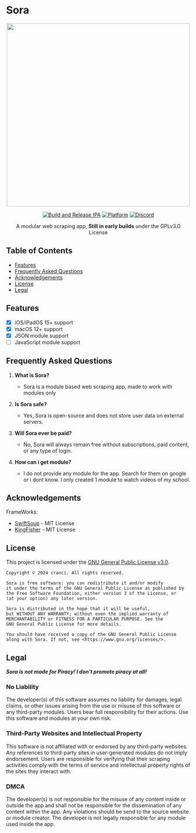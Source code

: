 # Sora

<div align="center"> 

<img src="https://raw.githubusercontent.com/cranci1/Sora/refs/heads/main/assets/Sora_banner.png" width="500px">

[![Build and Release IPA](https://github.com/cranci1/Sora/actions/workflows/build.yml/badge.svg)](https://github.com/cranci1/Sora/actions/workflows/build.yml) [![Platform](https://img.shields.io/badge/Platform-iOS%20%7C%20iPadOS%2015.0%2B%20%26%20macOS%2012.0%2B-red?logo=apple&logoColor=white)](https://img.shields.io/badge/Platform-iOS%20%7C%20iPadOS%2015.0%2B%20%26%20macOS%2012.0%2B-red?logo=apple&logoColor=white) [![Discord](https://img.shields.io/discord/1293430817841741899.svg?logo=discord&color=blue)](https://discord.gg/XR3SrmUbpd)

A modular web scraping app, **Still in early builds** under the GPLv3.0 License

</div>

## Table of Contents

- [Features](#features)
- [Frequently Asked Questions](#frequently-asked-questions)
- [Acknowledgements](#acknowledgements)
- [License](#license)
- [Legal](#legal)

## Features

- [x] iOS/iPadOS 15+ support
- [x] macOS 12+ support
- [x] JSON module support
- [ ] JavaScript module support

## Frequently Asked Questions

1. **What is Sora?**
   - Sora is a module based web scraping app, made to work with modules only

2. **Is Sora safe?**
   - Yes, Sora is open-source and does not store user data on external servers.

3. **Will Sora ever be paid?**
   - No, Sora will always remain free without subscriptions, paid content, or any type of login.

4. **How can i get module?**
   - I do not provide any module for the app. Search for them on google or i dont know. I only created 1 module to watch videos of my school.

## Acknowledgements

FrameWorks:
- [SwiftSoup](https://github.com/scinfu/SwiftSoup) - MIT License
- [KingFisher](https://github.com/onevcat/Kingfisher) - MIT License

## License

This project is licensed under the [GNU General Public License v3.0](LICENSE).

```
Copyright © 2024 cranci. All rights reserved.

Sora is free software: you can redistribute it and/or modify
it under the terms of the GNU General Public License as published by
the Free Software Foundation, either version 3 of the License, or
(at your option) any later version.

Sora is distributed in the hope that it will be useful,
but WITHOUT ANY WARRANTY; without even the implied warranty of
MERCHANTABILITY or FITNESS FOR A PARTICULAR PURPOSE. See the
GNU General Public License for more details.

You should have received a copy of the GNU General Public License
along with Sora. If not, see <https://www.gnu.org/licenses/>.
```

## Legal

**_Sora is not made for Piracy! I don't promote piracy at all!_**

### No Liability

The developer(s) of this software assumes no liability for damages, legal claims, or other issues arising from the use or misuse of this software or any third-party modules. Users bear full responsibility for their actions. Use this software and modules at your own risk.

### Third-Party Websites and Intellectual Property

This software is not affiliated with or endorsed by any third-party websites. Any references to third-party sites in user-generated modules do not imply endorsement. Users are responsible for verifying that their scraping activities comply with the terms of service and intellectual property rights of the sites they interact with.

### DMCA

The developer(s) is not responsible for the misuse of any content inside or outside the app and shall not be responsible for the dissemination of any content within the app. Any violations should be send to the source website or module creator. The developer is not legally responsible for any module used inside the app.
